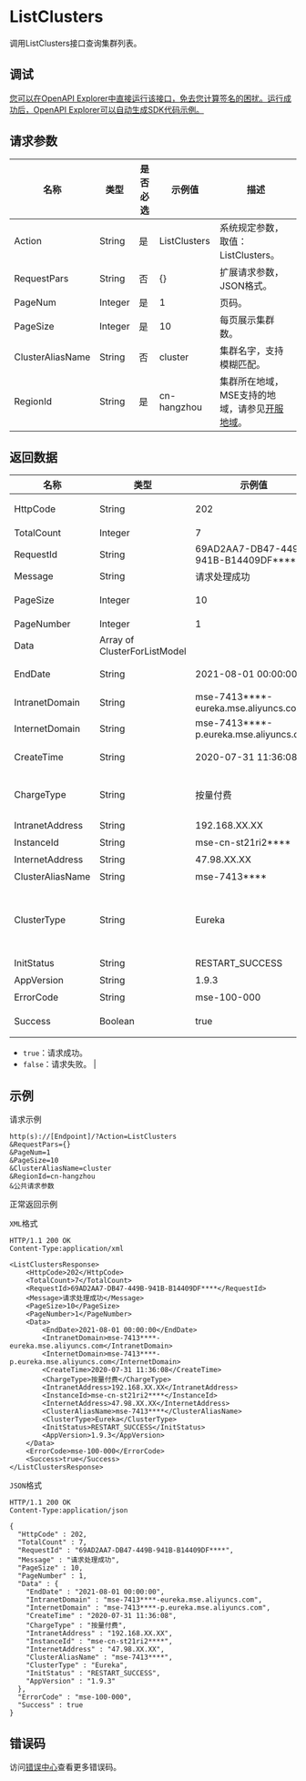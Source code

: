 # ListClusters

调用ListClusters接口查询集群列表。

## 调试

[您可以在OpenAPI Explorer中直接运行该接口，免去您计算签名的困扰。运行成功后，OpenAPI Explorer可以自动生成SDK代码示例。](https://api.aliyun.com/#product=mse&api=ListClusters&type=RPC&version=2019-05-31)

## 请求参数

|名称|类型|是否必选|示例值|描述|
|--|--|----|---|--|
|Action|String|是|ListClusters|系统规定参数，取值：ListClusters。 |
|RequestPars|String|否|\{\}|扩展请求参数，JSON格式。 |
|PageNum|Integer|是|1|页码。 |
|PageSize|Integer|是|10|每页展示集群数。 |
|ClusterAliasName|String|否|cluster|集群名字，支持模糊匹配。 |
|RegionId|String|是|cn-hangzhou|集群所在地域，MSE支持的地域，请参见[开服地域](https://help.aliyun.com/document_detail/210784.html)。 |

## 返回数据

|名称|类型|示例值|描述|
|--|--|---|--|
|HttpCode|String|202|HTTP状态码。 |
|TotalCount|Integer|7|实例总数。 |
|RequestId|String|69AD2AA7-DB47-449B-941B-B14409DF\*\*\*\*|请求ID。 |
|Message|String|请求处理成功|信息。 |
|PageSize|Integer|10|每页展示实例数。 |
|PageNumber|Integer|1|页码。 |
|Data|Array of ClusterForListModel| |数据概览。 |
|EndDate|String|2021-08-01 00:00:00|集群截止时间。 |
|IntranetDomain|String|mse-7413\*\*\*\*-eureka.mse.aliyuncs.com|私网域名。 |
|InternetDomain|String|mse-7413\*\*\*\*-p.eureka.mse.aliyuncs.com|公网域名。 |
|CreateTime|String|2020-07-31 11:36:08|集群创建时间。 |
|ChargeType|String|按量付费|付费模式，包括包年包月和按量付费。 |
|IntranetAddress|String|192.168.XX.XX|私网地址。 |
|InstanceId|String|mse-cn-st21ri2\*\*\*\*|实例ID。 |
|InternetAddress|String|47.98.XX.XX|公网地址。 |
|ClusterAliasName|String|mse-7413\*\*\*\*|集群别名。 |
|ClusterType|String|Eureka|集群类型，包括ZooKeeper、Nacos-Ans和Eureka。 |
|InitStatus|String|RESTART\_SUCCESS|初始化状态。 |
|AppVersion|String|1.9.3|APP版本。 |
|ErrorCode|String|mse-100-000|错误码。 |
|Success|Boolean|true|请求结果，取值如下：

 -   `true`：请求成功。
-   `false`：请求失败。 |

## 示例

请求示例

```
http(s)://[Endpoint]/?Action=ListClusters
&RequestPars={}
&PageNum=1
&PageSize=10
&ClusterAliasName=cluster
&RegionId=cn-hangzhou
&公共请求参数
```

正常返回示例

`XML`格式

```
HTTP/1.1 200 OK
Content-Type:application/xml

<ListClustersResponse>
    <HttpCode>202</HttpCode>
    <TotalCount>7</TotalCount>
    <RequestId>69AD2AA7-DB47-449B-941B-B14409DF****</RequestId>
    <Message>请求处理成功</Message>
    <PageSize>10</PageSize>
    <PageNumber>1</PageNumber>
    <Data>
        <EndDate>2021-08-01 00:00:00</EndDate>
        <IntranetDomain>mse-7413****-eureka.mse.aliyuncs.com</IntranetDomain>
        <InternetDomain>mse-7413****-p.eureka.mse.aliyuncs.com</InternetDomain>
        <CreateTime>2020-07-31 11:36:08</CreateTime>
        <ChargeType>按量付费</ChargeType>
        <IntranetAddress>192.168.XX.XX</IntranetAddress>
        <InstanceId>mse-cn-st21ri2****</InstanceId>
        <InternetAddress>47.98.XX.XX</InternetAddress>
        <ClusterAliasName>mse-7413****</ClusterAliasName>
        <ClusterType>Eureka</ClusterType>
        <InitStatus>RESTART_SUCCESS</InitStatus>
        <AppVersion>1.9.3</AppVersion>
    </Data>
    <ErrorCode>mse-100-000</ErrorCode>
    <Success>true</Success>
</ListClustersResponse>
```

`JSON`格式

```
HTTP/1.1 200 OK
Content-Type:application/json

{
  "HttpCode" : 202,
  "TotalCount" : 7,
  "RequestId" : "69AD2AA7-DB47-449B-941B-B14409DF****",
  "Message" : "请求处理成功",
  "PageSize" : 10,
  "PageNumber" : 1,
  "Data" : {
    "EndDate" : "2021-08-01 00:00:00",
    "IntranetDomain" : "mse-7413****-eureka.mse.aliyuncs.com",
    "InternetDomain" : "mse-7413****-p.eureka.mse.aliyuncs.com",
    "CreateTime" : "2020-07-31 11:36:08",
    "ChargeType" : "按量付费",
    "IntranetAddress" : "192.168.XX.XX",
    "InstanceId" : "mse-cn-st21ri2****",
    "InternetAddress" : "47.98.XX.XX",
    "ClusterAliasName" : "mse-7413****",
    "ClusterType" : "Eureka",
    "InitStatus" : "RESTART_SUCCESS",
    "AppVersion" : "1.9.3"
  },
  "ErrorCode" : "mse-100-000",
  "Success" : true
}
```

## 错误码

访问[错误中心](https://error-center.aliyun.com/status/product/mse)查看更多错误码。

